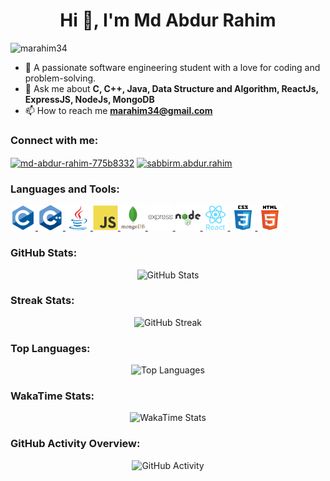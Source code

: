 <h1 align="center">Hi 👋, I'm Md Abdur Rahim</h1>

<p align="left"> <img src="https://komarev.com/ghpvc/?username=marahim34&label=Profile%20views&color=0e75b6&style=flat" alt="marahim34" /> </p>

- 🌱 A passionate software engineering student with a love for coding and problem-solving.
- 💬 Ask me about **C, C++, Java, Data Structure and Algorithm, ReactJs, ExpressJS, NodeJs, MongoDB**
- 📫 How to reach me **marahim34@gmail.com**

<h3 align="left">Connect with me:</h3>
<p align="left">
<a href="https://linkedin.com/in/md-abdur-rahim-775b8332" target="blank"><img align="center" src="https://raw.githubusercontent.com/rahuldkjain/github-profile-readme-generator/master/src/images/icons/Social/linked-in-alt.svg" alt="md-abdur-rahim-775b8332" height="30" width="40" /></a>
<a href="https://fb.com/sabbirm.abdur.rahim" target="blank"><img align="center" src="https://raw.githubusercontent.com/rahuldkjain/github-profile-readme-generator/master/src/images/icons/Social/facebook.svg" alt="sabbirm.abdur.rahim" height="30" width="40" /></a>
</p>

<h3 align="left">Languages and Tools:</h3>
<p align="left"> 
  <a href="https://www.cprogramming.com/" target="_blank" rel="noreferrer"> 
    <img src="https://raw.githubusercontent.com/devicons/devicon/master/icons/c/c-original.svg" alt="C" width="40" height="40"/> 
  </a> 
  <a href="https://isocpp.org/" target="_blank" rel="noreferrer"> 
    <img src="https://raw.githubusercontent.com/devicons/devicon/master/icons/cplusplus/cplusplus-original.svg" alt="C++" width="40" height="40"/> 
  </a> 
  <a href="https://www.java.com/" target="_blank" rel="noreferrer"> 
    <img src="https://raw.githubusercontent.com/devicons/devicon/master/icons/java/java-original.svg" alt="Java" width="40" height="40"/> 
  </a> 
  <a href="https://developer.mozilla.org/en-US/docs/Web/JavaScript" target="_blank" rel="noreferrer"> 
    <img src="https://raw.githubusercontent.com/devicons/devicon/master/icons/javascript/javascript-original.svg" alt="JavaScript" width="40" height="40"/> 
  </a> 
  <a href="https://www.mongodb.com/" target="_blank" rel="noreferrer"> 
    <img src="https://raw.githubusercontent.com/devicons/devicon/master/icons/mongodb/mongodb-original-wordmark.svg" alt="MongoDB" width="40" height="40"/> 
  </a> 
  <a href="https://expressjs.com/" target="_blank" rel="noreferrer"> 
    <img src="https://raw.githubusercontent.com/devicons/devicon/master/icons/express/express-original-wordmark.svg" alt="ExpressJS" width="40" height="40"/> 
  </a> 
  <a href="https://nodejs.org" target="_blank" rel="noreferrer"> 
    <img src="https://raw.githubusercontent.com/devicons/devicon/master/icons/nodejs/nodejs-original-wordmark.svg" alt="NodeJS" width="40" height="40"/> 
  </a> 
  <a href="https://reactjs.org/" target="_blank" rel="noreferrer"> 
    <img src="https://raw.githubusercontent.com/devicons/devicon/master/icons/react/react-original-wordmark.svg" alt="React" width="40" height="40"/> 
  </a> 
  <a href="https://www.w3.org/Style/CSS/" target="_blank" rel="noreferrer"> 
    <img src="https://raw.githubusercontent.com/devicons/devicon/master/icons/css3/css3-original-wordmark.svg" alt="CSS" width="40" height="40"/> 
  </a> 
  <a href="https://www.w3.org/html/" target="_blank" rel="noreferrer"> 
    <img src="https://raw.githubusercontent.com/devicons/devicon/master/icons/html5/html5-original-wordmark.svg" alt="HTML" width="40" height="40"/> 
  </a> 
</p>

<h3 align="left">GitHub Stats:</h3>
<p align="center">
  <img src="https://github-readme-stats.vercel.app/api?username=marahim34&show_icons=true&theme=dark&hide_border=true" alt="GitHub Stats" width="450" height="200" />
</p>

<h3 align="left">Streak Stats:</h3>
<p align="center">
  <img src="https://streak-stats.demolab.com/?user=marahim34&theme=dark&hide_border=true&cache_bust=1" alt="GitHub Streak" width="450" height="200" />
</p>

<h3 align="left">Top Languages:</h3>
<p align="center">
  <img src="https://github-readme-stats.vercel.app/api/top-langs/?username=marahim34&layout=compact&theme=dark&hide_border=true" alt="Top Languages" width="450" height="200" />
</p>

<h3 align="left">WakaTime Stats:</h3>
<p align="center">
  <img src="https://wakatime.com/share/@109f72e8-8765-49ba-8f1e-4961b522e059/9a1c3933-5d88-4011-ae07-1dd666a245de.svg" alt="WakaTime Stats" width="450" height="200" />
</p>

<h3 align="left">GitHub Activity Overview:</h3>
<p align="center">
  <img src="https://github-readme-activity-graph.vercel.app/graph?username=marahim34&theme=react-dark&area=true&hide_border=true" alt="GitHub Activity" width="450" height="200" />
</p>
